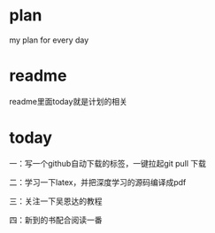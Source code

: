 # plan
my plan for every day

# readme
readme里面today就是计划的相关

# today
一：写一个github自动下载的标签，一键拉起git pull 下载

二：学习一下latex，并把深度学习的源码编译成pdf

三：关注一下吴恩达的教程

四：新到的书配合阅读一番
